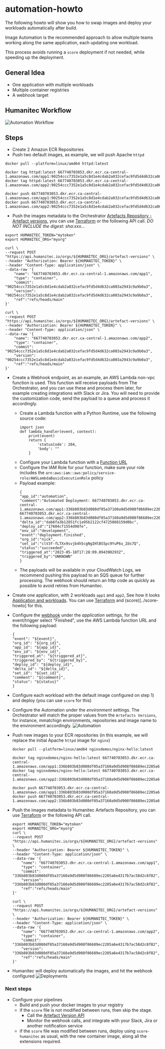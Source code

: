 # automation-howto

The following howto will show you how to swap images and deploy your workloads automatically after build.

Image Automation is the recommended approach to allow multiple teams working along the same application, each updating one workload. 

This process avoids running a `score` deployment if not needed, while speeding up the deployment.

## General Idea
- One application with multiple workloads
- Multiple container registries
- A webhook target

## Humanitec Workflow
![Automation Workflow](images/automation-webhook.png)

## Steps
- Create 2 Amazon ECR Repositories
- Push two default images, as example, we will push Apache `httpd`
```
docker pull --platform=linux/amd64 httpd:latest 

docker tag httpd:latest 667740703053.dkr.ecr.ca-central-1.amazonaws.com/app1:90254ccc7352e1a5c8d1e4cdab2a032cefac9fd5d4d632ca003a2943c9a9b0a3
docker tag httpd:latest 667740703053.dkr.ecr.ca-central-1.amazonaws.com/app2:90254ccc7352e1a5c8d1e4cdab2a032cefac9fd5d4d632ca003a2943c9a9b0a3

docker push 667740703053.dkr.ecr.ca-central-1.amazonaws.com/app1:90254ccc7352e1a5c8d1e4cdab2a032cefac9fd5d4d632ca003a2943c9a9b0a3
docker push 667740703053.dkr.ecr.ca-central-1.amazonaws.com/app2:90254ccc7352e1a5c8d1e4cdab2a032cefac9fd5d4d632ca003a2943c9a9b0a3
```
- Push the images metadata to the Orchestrator [Artefacts Repository - Artefact versions](https://api-docs.humanitec.com/#tag/ArtefactVersion/paths/~1orgs~1%7BorgId%7D~1artefact-versions/post), you can use [Terraform](https://registry.terraform.io/providers/humanitec/humanitec/latest/docs/resources/artefact_version) or the following API call. *DO NOT INCLUDE the digest: sha:xxx...*
```
export HUMANITEC_TOKEN="mytoken"
export HUMANITEC_ORG="myorg"

curl \
--request POST "https://api.humanitec.io/orgs/${HUMANITEC_ORG}/artefact-versions" \
--header "Authorization: Bearer ${HUMANITEC_TOKEN}" \
--header "Content-Type: application/json" \
--data-raw '{ 
    "name": "667740703053.dkr.ecr.ca-central-1.amazonaws.com/app1",
    "type": "container",
    "commit": "90254ccc7352e1a5c8d1e4cdab2a032cefac9fd5d4d632ca003a2943c9a9b0a3",
    "version": "90254ccc7352e1a5c8d1e4cdab2a032cefac9fd5d4d632ca003a2943c9a9b0a3",
    "ref":"refs/heads/main"
}'

curl \
--request POST "https://api.humanitec.io/orgs/${HUMANITEC_ORG}/artefact-versions" \
--header "Authorization: Bearer ${HUMANITEC_TOKEN}" \
--header "Content-Type: application/json" \
--data-raw '{ 
    "name": "667740703053.dkr.ecr.ca-central-1.amazonaws.com/app2",
    "type": "container",
    "commit": "90254ccc7352e1a5c8d1e4cdab2a032cefac9fd5d4d632ca003a2943c9a9b0a3",
    "version": "90254ccc7352e1a5c8d1e4cdab2a032cefac9fd5d4d632ca003a2943c9a9b0a3",
    "ref":"refs/heads/main"
}'
```
- Create a Webhook endpoint, as an example, an AWS Lambda non-vpc function is used. This function will receive payloads from The Orchestrator, and you can use these and process them later, for example creating integrations with Slack or Jira. You will need to provide the customization code, send the payload to a queue and process it accordingly.

    - Create a Lambda function with a Python Runtime, use the following source code:
        ```
        import json
        def lambda_handler(event, context):
            print(event)
            return {
                'statusCode': 204,
                'body': ""
            }
        ```
    - Configure your Lambda function with a [Function URL](https://docs.aws.amazon.com/lambda/latest/dg/lambda-urls.html)
    - Configure the IAM Role for your function, make sure your role includes the `arn:aws:iam::aws:policy/service-role/AWSLambdaBasicExecutionRole` policy
    - Payload example:
        ```
        {
        "app_id":"automation",
        "comment":"Automated Deployment: 667740703053.dkr.ecr.ca-central-1.amazonaws.com/app1:336b803b83d080df05a37160a9d5d908f86689ec2205a6e4317b7ac58d2c8f82 667740703053.dkr.ecr.ca-central-1.amazonaws.com/app2:336b803b83d080df05a37160a9d5d908f86689ec2205a6e4317b7ac58d2c8f82",
        "delta_id":"dab6fa3b12851fc1a95b2122cf4725868159d0bc",
        "deploy_id":"17604cf1554d98fe",
        "env_id":"development",
        "event":"deployment.finished",
        "org_id":"nick",
        "set_id":"clV3f-fLTXx9svjb4h5cgNgIHlBS5pc9YuP6u_Zds7Q",
        "status":"succeeded",
        "triggered_at":"2023-05-18T17:28:09.094390293Z",
        "triggered_by":"UNKNOWN"
        }
        ```
    - The payloads will be available in your CloudWatch Logs, we recommend pushing this payload to an SQS queue for further processing. The webhook should return an http code as quickly as possible to avoid retries from Humanitec.
- Create one application, with 2 workloads `app1` and `app2`, See how it looks [Application and workloads](images/workloads.png). You can use [Terraform](https://registry.terraform.io/providers/humanitec/humanitec/latest/docs/resources/application) and (score)[../score-howto] for this.
- Configure the [webhook](images/webhook.png) under the *application* settings, for the event/trigger select "Finished", use the AWS Lambda function URL and the following payload:
    ```
    {
    "event": "${event}",  
    "org_id": "${org_id}",  
    "app_id": "${app_id}",  
    "env_id": "${env_id}",  
    "triggered_at": "${triggered_at}",  
    "triggered_by": "${triggered_by}",  
    "deploy_id": "${deploy_id}",
    "delta_id": "${delta_id}",  
    "set_id": "${set_id}",  
    "comment": "${comment}",
    "status": "${status}"
    }
    ```
- Configure each workload with the default image configured on step 1) and deploy (you can use `score` for this)
- Configure the Automation under the *environment* settings. The Orchestrator will match the proper values from the `Artefacts Versions`, for instance, mmatchign environments, repositories and image name to the environment accordingly.
![Automation](images/automation.png)
- Push new images to your ECR repositories (in this example, we will replace the initial Apache `httpd` image for `nginx`)
    ```
    docker pull --platform=linux/amd64 nginxdemos/nginx-hello:latest

    docker tag nginxdemos/nginx-hello:latest 667740703053.dkr.ecr.ca-central-1.amazonaws.com/app1:336b803b83d080df05a37160a9d5d908f86689ec2205a6e4317b7ac58d2c8f82
    docker tag nginxdemos/nginx-hello:latest 667740703053.dkr.ecr.ca-central-1.amazonaws.com/app2:336b803b83d080df05a37160a9d5d908f86689ec2205a6e4317b7ac58d2c8f82

    docker push 667740703053.dkr.ecr.ca-central-1.amazonaws.com/app1:336b803b83d080df05a37160a9d5d908f86689ec2205a6e4317b7ac58d2c8f82
    docker push 667740703053.dkr.ecr.ca-central-1.amazonaws.com/app2:336b803b83d080df05a37160a9d5d908f86689ec2205a6e4317b7ac58d2c8f82
    ```
- Push the images metadata to Humanitec Artefacts Repository, you can use [Terraform](https://registry.terraform.io/providers/humanitec/humanitec/latest/docs/resources/artefact_version) or the following API call.
    ```
    export HUMANITEC_TOKEN="mytoken"
    export HUMANITEC_ORG="myorg"
    curl \
    --request POST "https://api.humanitec.io/orgs/${HUMANITEC_ORG}/artefact-versions" \
    --header "Authorization: Bearer ${HUMANITEC_TOKEN}" \
    --header "Content-Type: application/json" \
    --data-raw '{ 
        "name": "667740703053.dkr.ecr.ca-central-1.amazonaws.com/app1",
        "type": "container",
        "commit": "336b803b83d080df05a37160a9d5d908f86689ec2205a6e4317b7ac58d2c8f82",
        "version": "336b803b83d080df05a37160a9d5d908f86689ec2205a6e4317b7ac58d2c8f82",
        "ref":"refs/heads/main"
    }'

    curl \
    --request POST "https://api.humanitec.io/orgs/${HUMANITEC_ORG}/artefact-versions" \
    --header "Authorization: Bearer ${HUMANITEC_TOKEN}" \
    --header "Content-Type: application/json" \
    --data-raw '{ 
        "name": "667740703053.dkr.ecr.ca-central-1.amazonaws.com/app2",
        "type": "container",
        "commit": "336b803b83d080df05a37160a9d5d908f86689ec2205a6e4317b7ac58d2c8f82",
        "version": "336b803b83d080df05a37160a9d5d908f86689ec2205a6e4317b7ac58d2c8f82",
        "ref":"refs/heads/main"
    }'
    ```
- Humanitec will deploy automatically the images, and hit the webhook configured
    ![Deployments](images/deployments.png)

### Next steps
- Configure your pipelines
    - Build and push your docker images to your registry
    - if the `score` file is not modified between runs, then skip the stage.
        - Call the [Artefact Version API](https://api-docs.humanitec.com/#tag/ArtefactVersion/paths/~1orgs~1%7BorgId%7D~1artefact-versions/post)
        - Monitor the webhook calls, and integrate with your Slack, Jira or another notification service
    - if the `score` file was modified between runs, deploy using `score-humanitec` as usual, with the new container image, along all the extensions required.